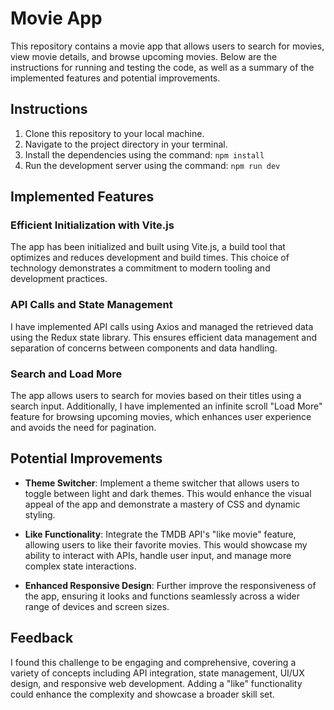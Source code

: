 # Movie App

This repository contains a movie app that allows users to search for movies, view movie details, and browse upcoming movies. Below are the instructions for running and testing the code, as well as a summary of the implemented features and potential improvements.

## Instructions

1. Clone this repository to your local machine.
2. Navigate to the project directory in your terminal.
3. Install the dependencies using the command: `npm install`
4. Run the development server using the command: `npm run dev`

## Implemented Features

### Efficient Initialization with Vite.js

The app has been initialized and built using Vite.js, a build tool that optimizes and reduces development and build times. This choice of technology demonstrates a commitment to modern tooling and development practices.

### API Calls and State Management

I have implemented API calls using Axios and managed the retrieved data using the Redux state library. This ensures efficient data management and separation of concerns between components and data handling.

### Search and Load More

The app allows users to search for movies based on their titles using a search input. Additionally, I have implemented an infinite scroll "Load More" feature for browsing upcoming movies, which enhances user experience and avoids the need for pagination.

## Potential Improvements

- **Theme Switcher**: Implement a theme switcher that allows users to toggle between light and dark themes. This would enhance the visual appeal of the app and demonstrate a mastery of CSS and dynamic styling.

- **Like Functionality**: Integrate the TMDB API's "like movie" feature, allowing users to like their favorite movies. This would showcase my ability to interact with APIs, handle user input, and manage more complex state interactions.

- **Enhanced Responsive Design**: Further improve the responsiveness of the app, ensuring it looks and functions seamlessly across a wider range of devices and screen sizes.

## Feedback

I found this challenge to be engaging and comprehensive, covering a variety of concepts including API integration, state management, UI/UX design, and responsive web development. Adding a "like" functionality could enhance the complexity and showcase a broader skill set.
